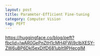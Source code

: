 ```yaml
---
layout: post
title: Parameter-Efficient Fine-tuning
category: Computer Vision
tag: PEFT
---
```


https://huggingface.co/blog/peft?fbclid=IwAR0GePnZtH1cMH4FWj9clbXESY-ZW6uBP6Dkl5exDIfD681ubIt9PHecgIM
